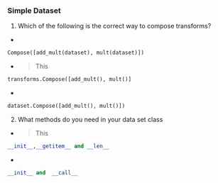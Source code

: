 ### Simple Dataset

1. Which of the following is the correct way to compose transforms?

- 
```python
Compose([add_mult(dataset), mult(dataset)])
```


- >This
```python
transforms.Compose([add_mult(), mult()]
```


- 
```python
dataset.Compose([add_mult(), mult()])
```

2. What methods do you need in your data set class

- >This
```python
__init__,__getitem__ and __len__
```

- 
```python
__init__ and  __call__
```


